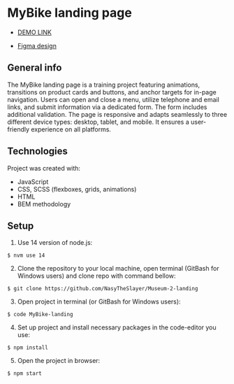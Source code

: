 # MyBike landing page

- [DEMO LINK](https://nasytheslayer.github.io/MyBike-landing/)

- [Figma design](https://www.figma.com/file/NZQAIydtHo5QkINyGLHNcq/BIKE-New-Version?node-id=0%3A1)

## General info
The MyBike landing page is a training project featuring animations, transitions on product cards and buttons, and anchor targets for in-page navigation. Users can open and close a menu, utilize telephone and email links, and submit information via a dedicated form. The form includes additional validation. The page is responsive and adapts seamlessly to three different device types: desktop, tablet, and mobile. It ensures a user-friendly experience on all platforms.

## Technologies
Project was created with:
* JavaScript
* CSS, SCSS (flexboxes, grids, animations)
* HTML
* BEM methodology

## Setup
1. Use 14 version of node.js:
```
$ nvm use 14
```

2. Clone the repository to your local machine, open terminal (GitBash for Windows users) and clone repo with command bellow:
```
$ git clone https://github.com/NasyTheSlayer/Museum-2-landing
```

3. Open project in terminal (or GitBash for Windows users):
```
$ code MyBike-landing
```

4. Set up project and install necessary packages in the code-editor you use:
```
$ npm install
```

5. Open the project in browser:
```
$ npm start
```
